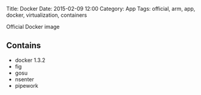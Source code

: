 Title: Docker
Date: 2015-02-09 12:00
Category: App
Tags: official, arm, app, docker, virtualization, containers

Official Docker image

Contains
--------

- docker 1.3.2
- fig
- gosu
- nsenter
- pipework
